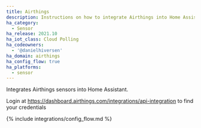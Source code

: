 ```yaml
---
title: Airthings
description: Instructions on how to integrate Airthings into Home Assistant.
ha_category:
  - Sensor
ha_release: 2021.10
ha_iot_class: Cloud Polling
ha_codeowners:
  - '@danielhiversen'
ha_domain: airthings
ha_config_flow: true
ha_platforms:
  - sensor
---
```


Integrates Airthings sensors into Home Assistant.

Login at https://dashboard.airthings.com/integrations/api-integration to find your credentials

{% include integrations/config_flow.md %}
